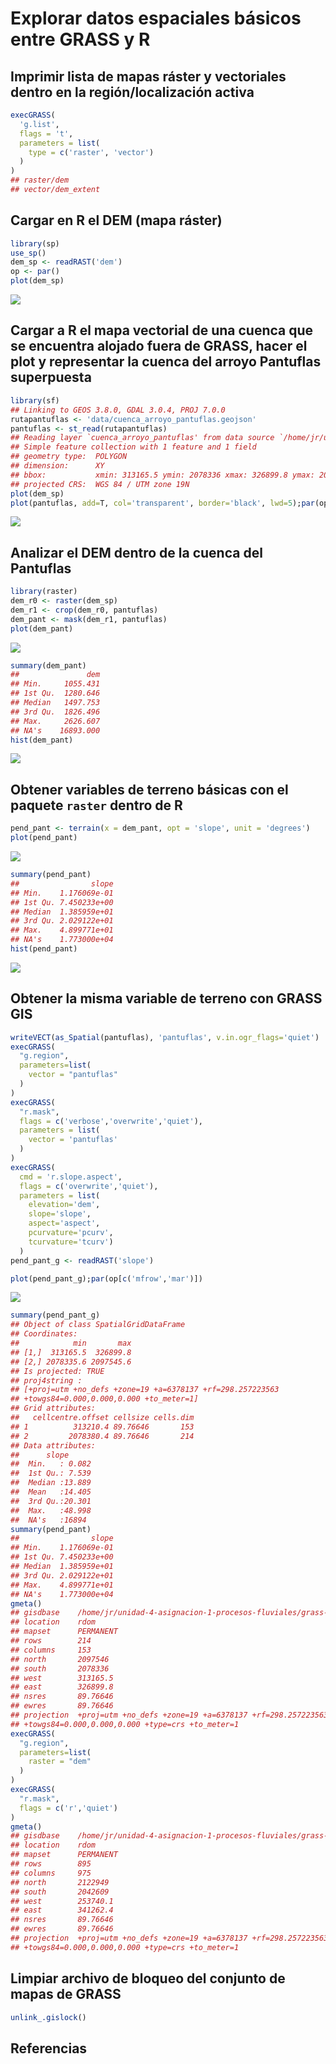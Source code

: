 Explorar datos espaciales básicos entre GRASS y R
================

<!-- Este .md fue generado a partir del .Rmd homónimo. Edítese el .Rmd -->
<!-- ## Retomar región de GRASS GIS creada en pasos previos -->
Imprimir lista de mapas ráster y vectoriales dentro en la región/localización activa
------------------------------------------------------------------------------------

``` r
execGRASS(
  'g.list',
  flags = 't',
  parameters = list(
    type = c('raster', 'vector')
  )
)
## raster/dem
## vector/dem_extent
```

Cargar en R el DEM (mapa ráster)
--------------------------------

``` r
library(sp)
use_sp()
dem_sp <- readRAST('dem')
op <- par()
plot(dem_sp)
```

![](img/explore/unnamed-chunk-4-1.png)

Cargar a R el mapa vectorial de una cuenca que se encuentra alojado fuera de GRASS, hacer el plot y representar la cuenca del arroyo Pantuflas superpuesta
----------------------------------------------------------------------------------------------------------------------------------------------------------

``` r
library(sf)
## Linking to GEOS 3.8.0, GDAL 3.0.4, PROJ 7.0.0
rutapantuflas <- 'data/cuenca_arroyo_pantuflas.geojson'
pantuflas <- st_read(rutapantuflas)
## Reading layer `cuenca_arroyo_pantuflas' from data source `/home/jr/unidad-4-asignacion-1-procesos-fluviales/data/cuenca_arroyo_pantuflas.geojson' using driver `GeoJSON'
## Simple feature collection with 1 feature and 1 field
## geometry type:  POLYGON
## dimension:      XY
## bbox:           xmin: 313165.5 ymin: 2078336 xmax: 326899.8 ymax: 2097546
## projected CRS:  WGS 84 / UTM zone 19N
plot(dem_sp)
plot(pantuflas, add=T, col='transparent', border='black', lwd=5);par(op[c('mfrow','mar')])
```

![](img/explore/unnamed-chunk-5-1.png)

Analizar el DEM dentro de la cuenca del Pantuflas
-------------------------------------------------

``` r
library(raster)
dem_r0 <- raster(dem_sp)
dem_r1 <- crop(dem_r0, pantuflas)
dem_pant <- mask(dem_r1, pantuflas)
plot(dem_pant)
```

![](img/explore/unnamed-chunk-6-1.png)

``` r
summary(dem_pant)
##               dem
## Min.     1055.431
## 1st Qu.  1280.646
## Median   1497.753
## 3rd Qu.  1826.496
## Max.     2626.607
## NA's    16893.000
hist(dem_pant)
```

![](img/explore/unnamed-chunk-6-2.png)

Obtener variables de terreno básicas con el paquete `raster` dentro de R
------------------------------------------------------------------------

``` r
pend_pant <- terrain(x = dem_pant, opt = 'slope', unit = 'degrees')
plot(pend_pant)
```

![](img/explore/unnamed-chunk-7-1.png)

``` r
summary(pend_pant)
##                slope
## Min.    1.176069e-01
## 1st Qu. 7.450233e+00
## Median  1.385959e+01
## 3rd Qu. 2.029122e+01
## Max.    4.899771e+01
## NA's    1.773000e+04
hist(pend_pant)
```

![](img/explore/unnamed-chunk-7-2.png)

Obtener la misma variable de terreno con GRASS GIS
--------------------------------------------------

``` r
writeVECT(as_Spatial(pantuflas), 'pantuflas', v.in.ogr_flags='quiet')
execGRASS(
  "g.region",
  parameters=list(
    vector = "pantuflas"
  )
)
execGRASS(
  "r.mask",
  flags = c('verbose','overwrite','quiet'),
  parameters = list(
    vector = 'pantuflas'
  )
)
execGRASS(
  cmd = 'r.slope.aspect',
  flags = c('overwrite','quiet'),
  parameters = list(
    elevation='dem',
    slope='slope',
    aspect='aspect',
    pcurvature='pcurv',
    tcurvature='tcurv')
  )
pend_pant_g <- readRAST('slope')
```

``` r
plot(pend_pant_g);par(op[c('mfrow','mar')])
```

![](img/explore/unnamed-chunk-9-1.png)

``` r
summary(pend_pant_g)
## Object of class SpatialGridDataFrame
## Coordinates:
##            min       max
## [1,]  313165.5  326899.8
## [2,] 2078335.6 2097545.6
## Is projected: TRUE 
## proj4string :
## [+proj=utm +no_defs +zone=19 +a=6378137 +rf=298.257223563
## +towgs84=0.000,0.000,0.000 +to_meter=1]
## Grid attributes:
##   cellcentre.offset cellsize cells.dim
## 1          313210.4 89.76646       153
## 2         2078380.4 89.76646       214
## Data attributes:
##      slope       
##  Min.   : 0.082  
##  1st Qu.: 7.539  
##  Median :13.889  
##  Mean   :14.405  
##  3rd Qu.:20.301  
##  Max.   :48.998  
##  NA's   :16894
summary(pend_pant)
##                slope
## Min.    1.176069e-01
## 1st Qu. 7.450233e+00
## Median  1.385959e+01
## 3rd Qu. 2.029122e+01
## Max.    4.899771e+01
## NA's    1.773000e+04
gmeta()
## gisdbase    /home/jr/unidad-4-asignacion-1-procesos-fluviales/grass-data-test 
## location    rdom 
## mapset      PERMANENT 
## rows        214 
## columns     153 
## north       2097546 
## south       2078336 
## west        313165.5 
## east        326899.8 
## nsres       89.76646 
## ewres       89.76646 
## projection  +proj=utm +no_defs +zone=19 +a=6378137 +rf=298.257223563
## +towgs84=0.000,0.000,0.000 +type=crs +to_meter=1
execGRASS(
  "g.region",
  parameters=list(
    raster = "dem"
  )
)
execGRASS(
  "r.mask",
  flags = c('r','quiet')
)
gmeta()
## gisdbase    /home/jr/unidad-4-asignacion-1-procesos-fluviales/grass-data-test 
## location    rdom 
## mapset      PERMANENT 
## rows        895 
## columns     975 
## north       2122949 
## south       2042609 
## west        253740.1 
## east        341262.4 
## nsres       89.76646 
## ewres       89.76646 
## projection  +proj=utm +no_defs +zone=19 +a=6378137 +rf=298.257223563
## +towgs84=0.000,0.000,0.000 +type=crs +to_meter=1
```

Limpiar archivo de bloqueo del conjunto de mapas de GRASS
---------------------------------------------------------

``` r
unlink_.gislock()
```

Referencias
-----------
